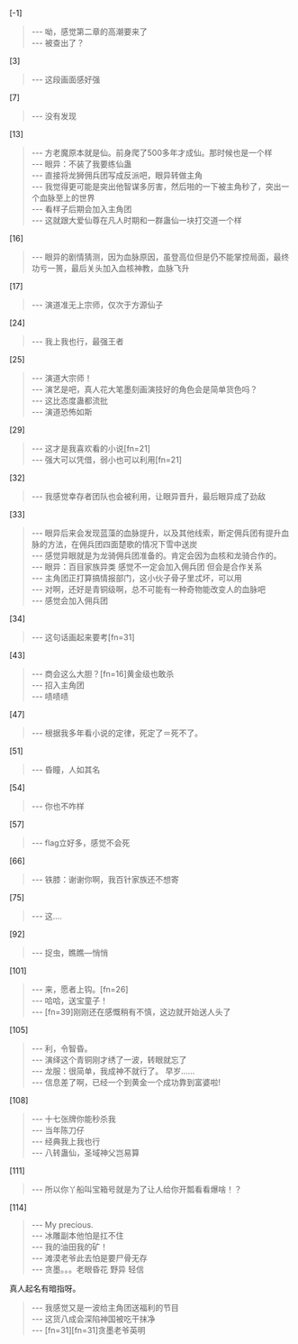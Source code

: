 
[-1] 
>--- 呦，感觉第二章的高潮要来了<br>
>--- 被查出了？<br>

[3] 
>--- 这段画面感好强<br>

[7] 
>--- 没有发现<br>

[13] 
>--- 方老魔原本就是仙。前身爬了500多年才成仙。那时候也是一个样<br>
>--- 眼异：不装了我要练仙蛊<br>
>--- 直接将龙狮佣兵团写成反派吧，眼异转做主角<br>
>--- 我觉得更可能是突出他智谋多厉害，然后啪的一下被主角秒了，突出一个血脉至上的世界<br>
>--- 看样子后期会加入主角团<br>
>--- 这就跟大爱仙尊在凡人时期和一群蛊仙一块打交道一个样<br>

[16] 
>--- 眼异的剧情猜测，因为血脉原因，虽登高位但是仍不能掌控局面，最终功亏一篑，最后关头加入血核神教，血脉飞升<br>

[17] 
>--- 演道准无上宗师，仅次于方源仙子<br>

[24] 
>--- 我上我也行，最强王者<br>

[25] 
>--- 演道大宗师！<br>
>--- 演艺是吧，真人花大笔墨刻画演技好的角色会是简单货色吗？<br>
>--- 这比态度蛊都流批<br>
>--- 演道恐怖如斯<br>

[29] 
>--- 这才是我喜欢看的小说[fn=21]<br>
>--- 强大可以凭借，弱小也可以利用[fn=21]<br>

[32] 
>--- 我感觉幸存者团队也会被利用，让眼异晋升，最后眼异成了劲敌<br>

[33] 
>--- 眼异后来会发现蓝藻的血脉提升，以及其他线索，断定佣兵团有提升血脉的方法，在佣兵团四面楚歌的情况下雪中送炭<br>
>--- 感觉异眼就是为龙骑佣兵团准备的。肯定会因为血核和龙骑合作的。<br>
>--- 眼异：百目家族异类 感觉不一定会加入佣兵团 但会是合作关系<br>
>--- 主角团正打算搞情报部门，这小伙子骨子里忒坏，可以用<br>
>--- 对啊，还好是青铜级啊，总不可能有一种奇物能改变人的血脉吧<br>
>--- 感觉会加入佣兵团<br>

[34] 
>--- 这句话画起来要考[fn=31]<br>

[43] 
>--- 商会这么大胆？[fn=16]黄金级也敢杀<br>
>--- 招入主角团<br>
>--- 啧啧啧<br>

[47] 
>--- 根据我多年看小说的定律，死定了＝死不了。<br>

[51] 
>--- 昏瞳，人如其名<br>

[54] 
>--- 你也不咋样<br>

[57] 
>--- flag立好多，感觉不会死<br>

[66] 
>--- 铁膝：谢谢你啊，我百针家族还不想寄<br>

[75] 
>--- 这....<br>

[92] 
>--- 捉虫，瞧瞧—悄悄<br>

[101] 
>--- 来，愿者上钩。[fn=26]<br>
>--- 哈哈，送宝童子！<br>
>--- [fn=39]刚刚还在感慨稍有不慎，这边就开始送人头了<br>

[105] 
>--- 利，令智昏。<br>
>--- 演绎这个青铜刚才绣了一波，转眼就忘了<br>
>--- 龙服：很简单，我成神不就行了。
早岁……<br>
>--- 信息差了啊，已经一个到黄金一个成功靠到富婆啦!<br>

[108] 
>--- 十七张牌你能秒杀我<br>
>--- 当年陈刀仔<br>
>--- 经典我上我也行<br>
>--- 八转蛊仙，圣域神父岂易算<br>

[111] 
>--- 所以你丫船叫宝箱号就是为了让人给你开瓢看看爆啥！？<br>

[114] 
>--- My precious.<br>
>--- 冰雕副本他怕是扛不住<br>
>--- 我的油田我的矿！<br>
>--- 滩漠老爷此去怕是要尸骨无存<br>
>--- 贪墨。。。老眼昏花
野异
轻信


真人起名有暗指呀。<br>
>--- 我感觉又是一波给主角团送福利的节目<br>
>--- 这货八成会深陷神国被吃干抹净<br>
>--- [fn=31][fn=31]贪墨老爷英明<br>
